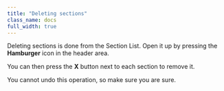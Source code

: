 ```yaml
---
title: "Deleting sections"
class_name: docs
full_width: true
---
```


Deleting sections is done from the Section List. Open it up by pressing the **Hamburger** icon in the header area.

You can then press the **X** button next to each section to remove it.

You cannot undo this operation, so make sure you are sure.
